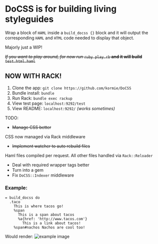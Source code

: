# DoCSS is for building living styleguides

Wrap a block of `HAML` inside a `build_docss {}` block and it will output the corresponding `HAML` and `HTML` code needed to display that object.

Majorly just a WIP!

~~*If you want to play around, for now run* `ruby play.rb` **and it will build** `test.html.haml`~~

## **NOW WITH RACK!**

1. Clone the app:  `git clone https://github.com/kormie/DoCSS`
2. Bundle install: `bundle`
3. Run Rack:       `bundle exec rackup`
4. View test page: `localhost:9292/test`
5. View README:    `localhost:9292/` *(works sometimes)*

TODO:

* ~~Manage CSS better~~

CSS now managed via Rack middleware

* ~~Implement watcher to auto rebuild files~~

Haml files compiled per request. All other files handled via `Rack::Reloader`

* Deal with required wrapper tags better
* Turn into a gem
* Fix `DoCSS::Indexer` middleware

### Example:

```haml
= build_docss do
  .taco
    This is where tacos go!
    %span
      This is a span about tacos
      %a{href: 'http://www.tacos.com'}
        This is a link about tacos!
    %span#nachos Nachos are cool too!
```

Would render:
![example image](/assets/images/example.png)
